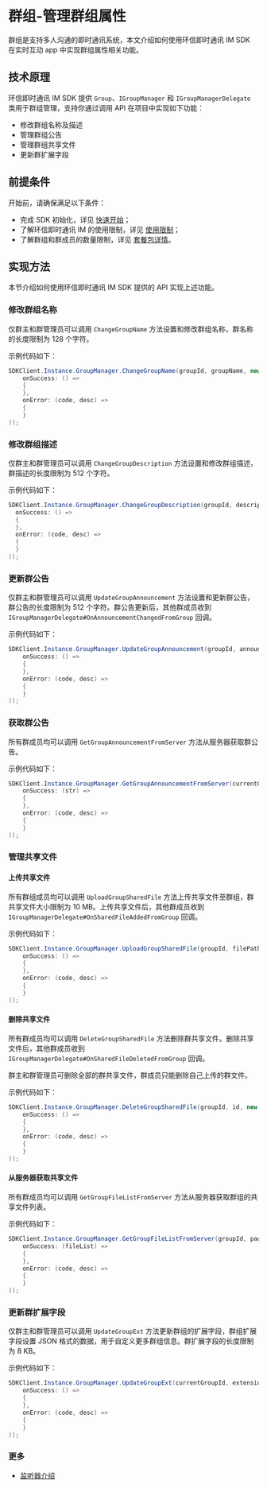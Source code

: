 # 群组-管理群组属性

<Toc />

群组是支持多人沟通的即时通讯系统，本文介绍如何使用环信即时通讯 IM SDK 在实时互动 app 中实现群组属性相关功能。

## 技术原理

环信即时通讯 IM SDK 提供 `Group`、`IGroupManager` 和 `IGroupManagerDelegate` 类用于群组管理，支持你通过调用 API 在项目中实现如下功能：

- 修改群组名称及描述
- 管理群组公告
- 管理群组共享文件
- 更新群扩展字段

## 前提条件

开始前，请确保满足以下条件：

- 完成 SDK 初始化，详见 [快速开始](quickstart.html)；
- 了解环信即时通讯 IM 的使用限制，详见 [使用限制](/product/limitation.html)；
- 了解群组和群成员的数量限制，详见 [套餐包详情](https://www.easemob.com/pricing/im)。

## 实现方法

本节介绍如何使用环信即时通讯 IM SDK 提供的 API 实现上述功能。

### 修改群组名称

仅群主和群管理员可以调用 `ChangeGroupName` 方法设置和修改群组名称，群名称的长度限制为 128 个字符。

示例代码如下：

```csharp
SDKClient.Instance.GroupManager.ChangeGroupName(groupId, groupName, new CallBack(
    onSuccess: () =>
    {
    },
    onError: (code, desc) =>
    {
    }
));
```

### 修改群组描述

仅群主和群管理员可以调用 `ChangeGroupDescription` 方法设置和修改群组描述，群描述的长度限制为 512 个字符。

示例代码如下：

```csharp
SDKClient.Instance.GroupManager.ChangeGroupDescription(groupId, description, new CallBack(
  onSuccess: () =>
  {
  },
  onError: (code, desc) =>
  {
  }
));
```

### 更新群公告

仅群主和群管理员可以调用 `UpdateGroupAnnouncement` 方法设置和更新群公告，群公告的长度限制为 512 个字符。群公告更新后，其他群成员收到 `IGroupManagerDelegate#OnAnnouncementChangedFromGroup` 回调。

示例代码如下：

```csharp
SDKClient.Instance.GroupManager.UpdateGroupAnnouncement(groupId, announcement, new CallBack(
    onSuccess: () =>
    {
    },
    onError: (code, desc) =>
    {
    }
));
```

### 获取群公告

所有群成员均可以调用 `GetGroupAnnouncementFromServer` 方法从服务器获取群公告。

示例代码如下：

```csharp
SDKClient.Instance.GroupManager.GetGroupAnnouncementFromServer(currentGroupId, new ValueCallBack<string>(
    onSuccess: (str) =>
    {
    },
    onError: (code, desc) =>
    {
    }
));
```

### 管理共享文件

#### 上传共享文件

所有群组成员均可以调用 `UploadGroupSharedFile` 方法上传共享文件至群组，群共享文件大小限制为 10 MB。上传共享文件后，其他群成员收到 `IGroupManagerDelegate#OnSharedFileAddedFromGroup` 回调。

示例代码如下：

```csharp
SDKClient.Instance.GroupManager.UploadGroupSharedFile(groupId, filePath, new CallBack(
    onSuccess: () =>
    {
    },
    onError: (code, desc) =>
    {
    }
));
```

#### 删除共享文件

所有群成员均可以调用 `DeleteGroupSharedFile` 方法删除群共享文件。删除共享文件后，其他群成员收到 `IGroupManagerDelegate#OnSharedFileDeletedFromGroup` 回调。

群主和群管理员可删除全部的群共享文件，群成员只能删除自己上传的群文件。

示例代码如下：

```csharp
SDKClient.Instance.GroupManager.DeleteGroupSharedFile(groupId, id, new CallBack(
    onSuccess: () =>
    {
    },
    onError: (code, desc) =>
    {
    }
));
```

#### 从服务器获取共享文件

所有群成员均可以调用 `GetGroupFileListFromServer` 方法从服务器获取群组的共享文件列表。

示例代码如下：

```csharp
SDKClient.Instance.GroupManager.GetGroupFileListFromServer(groupId, pageNum, pageSize, handle: new ValueCallBack<List<GroupSharedFile>> (
    onSuccess: (fileList) =>
    {
    },
    onError: (code, desc) =>
    {
    }
));
```

### 更新群扩展字段

仅群主和群管理员可以调用 `UpdateGroupExt` 方法更新群组的扩展字段，群组扩展字段设置 JSON 格式的数据，用于自定义更多群组信息。群扩展字段的长度限制为 8 KB。

示例代码如下：

```csharp
SDKClient.Instance.GroupManager.UpdateGroupExt(currentGroupId, extension, new CallBack(
    onSuccess: () =>
    {
    },
    onError: (code, desc) =>
    {
    }
));
```

### 更多

- [监听器介绍](group_manage.html#监听群组事件)

